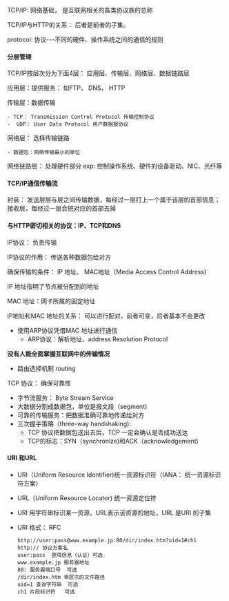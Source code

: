 TCP/IP: 网络基础， 是互联网相关的各类协议族的总称

TCP/IP与HTTP的关系： 后者是前者的子集。

protocol: 协议---不同的硬件、操作系统之间的通信的规则

#### 分层管理

TCP/IP按层次分为下面4层： 应用层、传输层、网络层、数据链路层

应用层：提供服务：  如FTP， DNS， HTTP

传输层：数据传输

	- TCP： Transmission Control Protocol 传输控制协议
	-  UDP： User Data Protocol 用户数据报协议

网络层： 选择传输链路

	- 数据包：网络传输最小的单位

网络链路层： 处理硬件部分 exp: 控制操作系统、硬件的设备驱动、NIC、光纤等

#### TCP/IP通信传输流

封装： 发送层层与层之间传输数据，每经过一层打上一个属于该层的首部信息；接收层，每经过一层会把对应的首部去掉

#### 与HTTP密切相关的协议：IP、TCP和DNS

IP协议： 负责传输

IP协议的作用： 传送各种数据包给对方

确保传输的条件： IP 地址、 MAC地址（Media Access Control Address)

IP 地址指明了节点被分配到的地址

MAC 地址：网卡所属的固定地址

IP地址和MAC 地址的关系： 可以进行配对，前者可变，后者基本不会更改

- 使用ARP协议凭借MAC 地址进行通信
  - ARP协议：解析地址，address Resolution Protocol

**没有人能全面掌握互联网中的传输情况**

- 路由选择机制 routing

TCP 协议： 确保可靠性

- 字节流服务： Byte Stream Service
- 大数据分割成数据包，单位是报文段（segment)
- 可靠的传输服务：把数据准确可靠地传递给对方
- 三次握手策略（three-way handshaking): 
  - TCP 协议把数据包送出去后，TCP 一定会确认是否成功送达
  - TCP的标志：SYN（synchronize)和ACK（acknowledgement)

#### URI 和URL

- URI（Uniform Resource Identifier)统一资源标识符（IANA： 统一资源标识符方案）

- URL（Uniform Resource Locator) 统一资源定位符

- URI 用字符串标识某一资源，URL表示该资源的地址，URL 是URI 的子集

- URI 格式： RFC

  ```
  http://user:pass@www.example.jp:80/dir/index.htm?uid=1#ch1
  http:// 协议方案名
  user:pass  登陆信息（认证）可选
  www.example.jp 服务器地址
  80: 服务器端口号  可选
  /dir/index.htm 带层次的文件路径
  uid=1 查询字符串  可选
  ch1 片段标识符   可选
  ```

  

